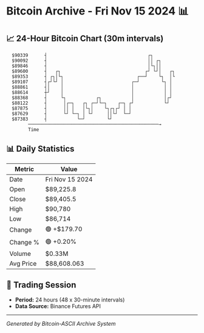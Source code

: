 # Bitcoin Archive - Fri Nov 15 2024 📊

## 📈 24-Hour Bitcoin Chart (30m intervals)

```
  $90339      ┤                                     ┌┐         
  $90092      ┤                                     ││ ┌┐      
  $89846      ┤                                     │└┐││      
  $89600      ┤   ┌┐                               ┌┘ └┘│   ┌┐ 
  $89353      ┤ ┌┐│└┐                           ┌──┘    └┐  │└ 
  $89107      ┤┌┘└┘ │                         ┌─┘        └┐ │  
  $88861      ┤│    │                         │           │ │  
  $88614      ┼┘    │                         │           │ │  
  $88368      ┤     └┐           ┌┐           │           │┌┘  
  $88122      ┤      │┌─┐   ┌┐ ┌─┘└─┐    ┌─┐ ┌┘           └┘   
  $87875      ┤      ││ │   │└┐│    └┐┌┐┌┘ │ │                 
  $87629      ┤      └┘ └─┐ │ └┘     ││└┘  └─┘                 
  $87383      ┤           └─┘        └┘                        
        ────────────────────────────────────────────────→
        Time
```

## 📊 Daily Statistics

| Metric | Value |
|--------|-------|
| Date | Fri Nov 15 2024 |
| Open | $89,225.8 |
| Close | $89,405.5 |
| High | $90,780 |
| Low | $86,714 |
| Change | 🟢 +$179.70 |
| Change % | 🟢 +0.20% |
| Volume | $0.33M |
| Avg Price | $88,608.063 |

## 📅 Trading Session

- **Period:** 24 hours (48 x 30-minute intervals)
- **Data Source:** Binance Futures API

---
*Generated by Bitcoin-ASCII Archive System*
